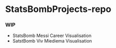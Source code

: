 # StatsBombProjects-repo

### WIP 

- StatsBomb Messi Career Visualisation
- SatstBomb Viv Miediema Visualisation
